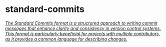 # standard-commits

[*The Standard Commits format is a structured approach to writing commit messages that enhance clarity and consistency in version control systems. This format is particularly beneficial for projects with multiple contributors, as it provides a common language for describing changes.*](https://github.com/standard-commits/standard-commits)
